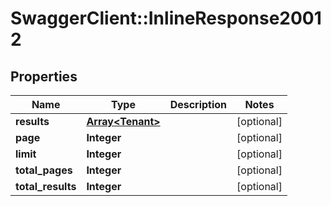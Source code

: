 # SwaggerClient::InlineResponse20012

## Properties
Name | Type | Description | Notes
------------ | ------------- | ------------- | -------------
**results** | [**Array&lt;Tenant&gt;**](Tenant.md) |  | [optional] 
**page** | **Integer** |  | [optional] 
**limit** | **Integer** |  | [optional] 
**total_pages** | **Integer** |  | [optional] 
**total_results** | **Integer** |  | [optional] 

